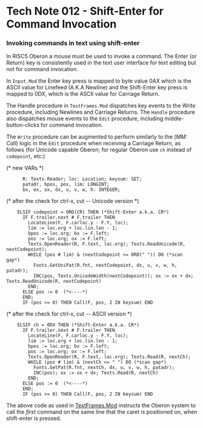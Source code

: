 # Tech Note 012 - Shift-Enter for Command Invocation
### Invoking commands in text using shift-enter

In RISC5 Oberon a mouse must be used to invoke a command. The Enter (or Return) key is consistently used in the text user interface for text editing but not for command invocation.

In `Input.Mod` the Enter key press is mapped to byte value 0AX which is the ASCII value for Linefeed (A.K.A Newline) and the Shift-Enter key press is mapped to 0DX, which is the ASCII value for Carriage Return.

The Handle procedure in `TextFrames.Mod` dispatches key events to the Write procedure, including Newlines and Carriage Returns. The `Handle` procedure also dispatches mouse events to the `Edit` procedure, including middle-button-clicks for command invocation.

The `Write` procedure can be augmented to perform similarly to the (*MM: Call*) logic in the `Edit` procedure when receiving a Carriage Return, as follows (for Unicode capable Oberon; for regular Oberon use `ch` instead of `codepoint`, etc:)

(* new VARs *)
```
      R: Texts.Reader; loc: Location; keysum: SET;
      patadr, bpos, pos, lim: LONGINT;
      bx, ex, ox, dx, u, v, w, h: INTEGER;
```
(* after the check for ctrl-x, cut -- Unicode version *)
```
    ELSIF codepoint = ORD(CR) THEN (*Shift-Enter a.k.a. CR*)
      IF F.trailer.next # F.trailer THEN
        LocateLine(F, F.carloc.y - F.Y, loc);
        lim := loc.org + loc.lin.len - 1;
        bpos := loc.org; bx := F.left; 
        pos := loc.org; ox := F.left;
        Texts.OpenReader(R, F.text, loc.org); Texts.ReadUnicode(R, nextCodepoint);
        WHILE (pos # lim) & (nextCodepoint <= ORD(" ")) DO (*scan gap*)
          Fonts.GetUniPat(R.fnt, nextCodepoint, dx, u, v, w, h, patadr);
          INC(pos, Texts.UnicodeWidth(nextCodepoint)); ox := ox + dx; Texts.ReadUnicode(R, nextCodepoint)
        END;
      ELSE pos := 0  (*<----*)
      END;
      IF (pos >= 0) THEN Call(F, pos, 2 IN keysum) END
```
(* after the check for ctrl-x, cut -- ASCII version *)
```
    ELSIF ch = 0DX THEN (*Shift-Enter a.k.a. CR*)
      IF F.trailer.next # F.trailer THEN
        LocateLine(F, F.carloc.y - F.Y, loc);
        lim := loc.org + loc.lin.len - 1;
        bpos := loc.org; bx := F.left;
        pos := loc.org; ox := F.left;
        Texts.OpenReader(R, F.text, loc.org); Texts.Read(R, nextCh);
        WHILE (pos # lim) & (nextCh <= " ") DO (*scan gap*)
          Fonts.GetPat(R.fnt, nextCh, dx, u, v, w, h, patadr);
          INC(pos); ox := ox + dx; Texts.Read(R, nextCh)
        END;
      ELSE pos := 0  (*<----*)
      END;
      IF (pos >= 0) THEN Call(F, pos, 2 IN keysum) END
```

The above code as used in [TextFrames.Mod](https://github.com/io-core/Edit/blob/master/TextFrames.Mod) instructs the Oberon system to call the *first* command on the same line that the caret is positioned on, when shift-enter is pressed.
